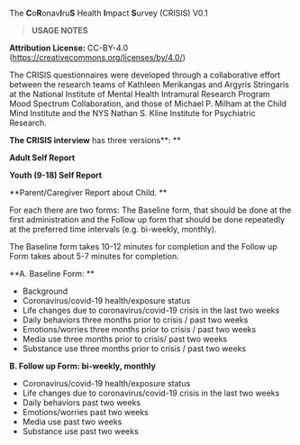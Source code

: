 The **C**o**R**onav**I**ru**S** Health **I**mpact **S**urvey (CRISIS)
V0.1

> **<span class="underline">USAGE NOTES </span>**

**Attribution License:** CC-BY-4.0
([<span class="underline">https://creativecommons.org/licenses/by/4.0/</span>](https://creativecommons.org/licenses/by/4.0/))

The CRISIS questionnaires were developed through a collaborative effort
between the research teams of Kathleen Merikangas and Argyris Stringaris
at the National Institute of Mental Health Intramural Research Program
Mood Spectrum Collaboration, and those of Michael P. Milham at the Child
Mind Institute and the NYS Nathan S. Kline Institute for Psychiatric
Research.

**The CRISIS interview** has three versions**: **

**Adult Self Report**

**Youth (9-18) Self Report**

**Parent/Caregiver Report about Child. **

For each there are two forms: The Baseline form, that should be done at
the first administration and the Follow up form that should be done
repeatedly at the preferred time intervals (e.g. bi-weekly, monthly).

The Baseline form takes 10-12 minutes for completion and the Follow up
Form takes about 5-7 minutes for completion.

**A. Baseline Form: **

  - Background
  - Coronavirus/covid-19 health/exposure status  
  - Life changes due to coronavirus/covid-19 crisis in the last two weeks  
  - Daily behaviors three months prior to crisis / past two weeks  
  - Emotions/worries three months prior to crisis / past two weeks  
  - Media use three months prior to crisis/ past two weeks  
  - Substance use three months prior to crisis / past two weeks  

**B. Follow up Form: bi-weekly, monthly**

  - Coronavirus/covid-19 health/exposure status  
  - Life changes due to coronavirus/covid-19 crisis in the last two weeks  
  - Daily behaviors past two weeks  
  - Emotions/worries past two weeks  
  - Media use past two weeks  
  - Substance use past two weeks
